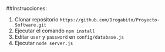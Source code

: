 ##Instrucciones:

1. Clonar repositorio `https://github.com/Drogabito/Proyecto-Software.git`
1. Ejecutar el comando `npm install`
1. Editar `user` y `password` en `config/database.js`
1. Ejecutar `node server.js`
